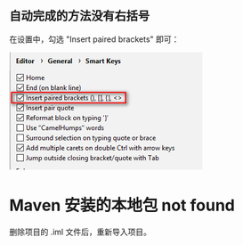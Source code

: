 

## 自动完成的方法没有右括号
在设置中，勾选 "Insert paired brackets" 即可：

![](2019-06-25-21-02-16.png)

# Maven 安装的本地包 not found
删除项目的 .iml 文件后，重新导入项目。